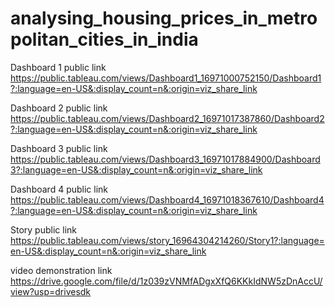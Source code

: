 # analysing_housing_prices_in_metropolitan_cities_in_india

Dashboard 1 public link https://public.tableau.com/views/Dashboard1_16971000752150/Dashboard1?:language=en-US&:display_count=n&:origin=viz_share_link

Dashboard 2 public link https://public.tableau.com/views/Dashboard2_16971017387860/Dashboard2?:language=en-US&:display_count=n&:origin=viz_share_link

Dashboard 3 public link https://public.tableau.com/views/Dashboard3_16971017884900/Dashboard3?:language=en-US&:display_count=n&:origin=viz_share_link

Dashboard 4 public link https://public.tableau.com/views/Dashboard4_16971018367610/Dashboard4?:language=en-US&:display_count=n&:origin=viz_share_link

Story public link https://public.tableau.com/views/story_16964304214260/Story1?:language=en-US&:display_count=n&:origin=viz_share_link

video demonstration link  https://drive.google.com/file/d/1z039zVNMfADgxXfQ6KKkIdNW5zDnAccU/view?usp=drivesdk
